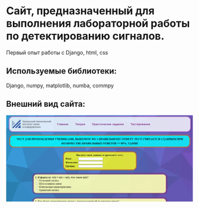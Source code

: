 # Сайт, предназначенный для выполнения лабораторной работы по детектированию сигналов.
Первый опыт работы с Django, html, css
## Используемые библиотеки:
Django, numpy, matplotlib, numba, commpy
## Внешний вид сайта:
![Alt text](/detect.png?raw=true "Внешний вид сайта")
